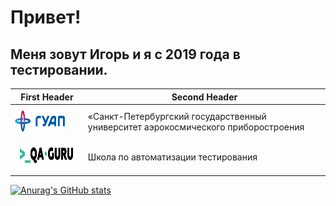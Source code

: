 # Привет!

## Меня зовут Игорь и я с 2019 года в тестировании.

| First Header                                                               | Second Header                                                                     |
|----------------------------------------------------------------------------|-----------------------------------------------------------------------------------|
| <img title="SUAI" src="images/logo/guap.png" height="48" width="80">       | «Санкт-Петербургский государственный университет аэрокосмического приборостроения |
| <img title="SUAI" src="images/logo/qa-guru80.png" height="48" width="160"> | Школа по автоматизации тестирования                                               |

[![Anurag's GitHub stats](https://github-readme-stats.vercel.app/api?username=Bigwatch86)](https://github.com/Bigwatch86/github-readme-stats)
